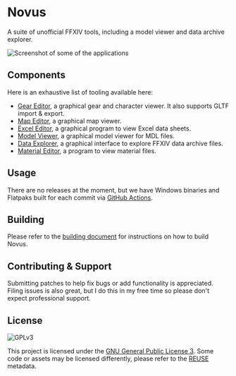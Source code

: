 # Novus

A suite of unofficial FFXIV tools, including a model viewer and data archive explorer.

![Screenshot of some of the applications](https://xiv.zone/novus.png)

## Components

Here is an exhaustive list of tooling available here:

* [Gear Editor](apps/armoury), a graphical gear and character viewer. It also supports GLTF import & export.
* [Map Editor](apps/mapeditor), a graphical map viewer.
* [Excel Editor](apps/karuku), a graphical program to view Excel data sheets.
* [Model Viewer](apps/mdlviewer), a graphical model viewer for MDL files.
* [Data Explorer](apps/sagasu), a graphical interface to explore FFXIV data archive files.
* [Material Editor](apps/mateditor), a program to view material files.

## Usage

There are no releases at the moment, but we have Windows binaries and Flatpaks built for each commit via [GitHub Actions](https://github.com/redstrate/Novus/actions).

## Building

Please refer to the [building document](BUILDING.md) for instructions on how to build Novus.

## Contributing & Support

Submitting patches to help fix bugs or add functionality is appreciated. Filing issues is also great, but I do this in my free time so please don't expect professional support.

## License

![GPLv3](https://www.gnu.org/graphics/gplv3-127x51.png)

This project is licensed under the [GNU General Public License 3](LICENSE). Some code or assets may be licensed differently, please refer to the [REUSE](https://reuse.software/spec/) metadata.
